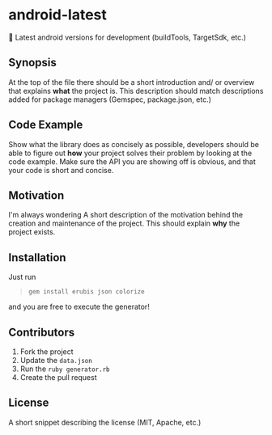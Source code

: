 # android-latest
:watermelon: Latest android versions for development (buildTools, TargetSdk, etc.)

## Synopsis

At the top of the file there should be a short introduction and/ or overview that explains **what** the project is. This description should match descriptions added for package managers (Gemspec, package.json, etc.)

## Code Example

Show what the library does as concisely as possible, developers should be able to figure out **how** your project solves their problem by looking at the code example. Make sure the API you are showing off is obvious, and that your code is short and concise.

## Motivation

I'm always wondering
A short description of the motivation behind the creation and maintenance of the project. This should explain **why** the project exists.

## Installation

Just run
> `gem install erubis json colorize`

and you are free to execute the generator!


## Contributors

1. Fork the project
2. Update the `data.json`
3. Run the `ruby generator.rb`
4. Create the pull request

## License

A short snippet describing the license (MIT, Apache, etc.)
